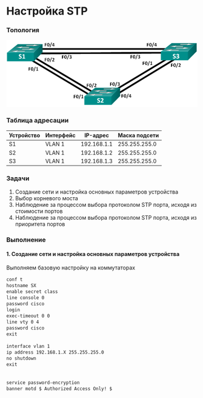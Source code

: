 # Настройка STP

### Топология
![](topologia.png)

### Таблица адресации
|Устройство|Интерфейс|IP-адрес     |Маска подсети|
|----------|---------|-------------|-------------|
|S1        |VLAN 1   |192.168.1.1  |255.255.255.0|
|S2        |VLAN 1   |192.168.1.2  |255.255.255.0|
|S3        |VLAN 1   |192.168.1.3  |255.255.255.0|

### Задачи
1. Создание сети и настройка основных параметров устройства
2. Выбор корневого моста
3. Наблюдение за процессом выбора протоколом STP порта, исходя из стоимости портов
4. Наблюдение за процессом выбора протоколом STP порта, исходя из приоритета портов

### Выполнение

#### 1. Создание сети и настройка основных параметров устройства
Выполняем базовую настройку на коммутаторах
```
conf t
hostname SX
enable secret class
line console 0
password cisco
login
exec-timeout 0 0
line vty 0 4
password cisco
exit

interface vlan 1
ip address 192.168.1.X 255.255.255.0
no shutdown
exit


service password-encryption
banner motd $ Authorized Access Only! $
```
